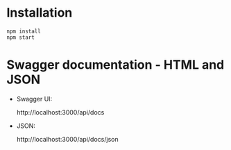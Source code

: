 Installation
============

    npm install
    npm start

Swagger documentation - HTML and JSON
===================================

* Swagger UI:
 
 
     http://localhost:3000/api/docs

* JSON: 


     http://localhost:3000/api/docs/json
